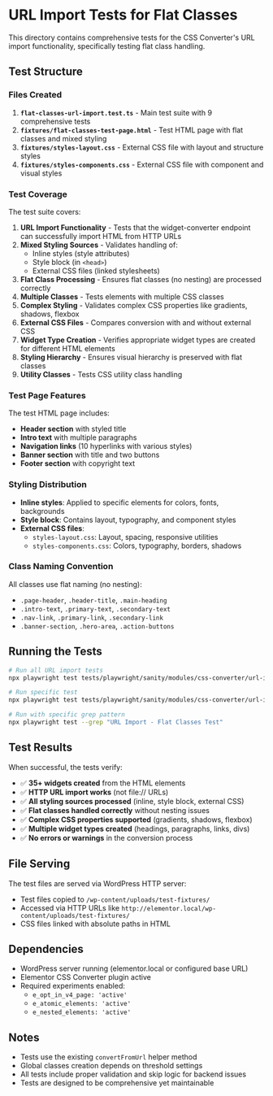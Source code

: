 # URL Import Tests for Flat Classes

This directory contains comprehensive tests for the CSS Converter's URL import functionality, specifically testing flat class handling.

## Test Structure

### Files Created

1. **`flat-classes-url-import.test.ts`** - Main test suite with 9 comprehensive tests
2. **`fixtures/flat-classes-test-page.html`** - Test HTML page with flat classes and mixed styling
3. **`fixtures/styles-layout.css`** - External CSS file with layout and structure styles
4. **`fixtures/styles-components.css`** - External CSS file with component and visual styles

### Test Coverage

The test suite covers:

1. **URL Import Functionality** - Tests that the widget-converter endpoint can successfully import HTML from HTTP URLs
2. **Mixed Styling Sources** - Validates handling of:
   - Inline styles (style attributes)
   - Style block (in `<head>`)
   - External CSS files (linked stylesheets)
3. **Flat Class Processing** - Ensures flat classes (no nesting) are processed correctly
4. **Multiple Classes** - Tests elements with multiple CSS classes
5. **Complex Styling** - Validates complex CSS properties like gradients, shadows, flexbox
6. **External CSS Files** - Compares conversion with and without external CSS
7. **Widget Type Creation** - Verifies appropriate widget types are created for different HTML elements
8. **Styling Hierarchy** - Ensures visual hierarchy is preserved with flat classes
9. **Utility Classes** - Tests CSS utility class handling

### Test Page Features

The test HTML page includes:

- **Header section** with styled title
- **Intro text** with multiple paragraphs
- **Navigation links** (10 hyperlinks with various styles)
- **Banner section** with title and two buttons
- **Footer section** with copyright text

### Styling Distribution

- **Inline styles**: Applied to specific elements for colors, fonts, backgrounds
- **Style block**: Contains layout, typography, and component styles
- **External CSS files**:
  - `styles-layout.css`: Layout, spacing, responsive utilities
  - `styles-components.css`: Colors, typography, borders, shadows

### Class Naming Convention

All classes use flat naming (no nesting):
- `.page-header`, `.header-title`, `.main-heading`
- `.intro-text`, `.primary-text`, `.secondary-text`
- `.nav-link`, `.primary-link`, `.secondary-link`
- `.banner-section`, `.hero-area`, `.action-buttons`

## Running the Tests

```bash
# Run all URL import tests
npx playwright test tests/playwright/sanity/modules/css-converter/url-imports/

# Run specific test
npx playwright test tests/playwright/sanity/modules/css-converter/url-imports/flat-classes-url-import.test.ts

# Run with specific grep pattern
npx playwright test --grep "URL Import - Flat Classes Test"
```

## Test Results

When successful, the tests verify:

- ✅ **35+ widgets created** from the HTML elements
- ✅ **HTTP URL import works** (not file:// URLs)
- ✅ **All styling sources processed** (inline, style block, external CSS)
- ✅ **Flat classes handled correctly** without nesting issues
- ✅ **Complex CSS properties supported** (gradients, shadows, flexbox)
- ✅ **Multiple widget types created** (headings, paragraphs, links, divs)
- ✅ **No errors or warnings** in the conversion process

## File Serving

The test files are served via WordPress HTTP server:
- Test files copied to `/wp-content/uploads/test-fixtures/`
- Accessed via HTTP URLs like `http://elementor.local/wp-content/uploads/test-fixtures/`
- CSS files linked with absolute paths in HTML

## Dependencies

- WordPress server running (elementor.local or configured base URL)
- Elementor CSS Converter plugin active
- Required experiments enabled:
  - `e_opt_in_v4_page: 'active'`
  - `e_atomic_elements: 'active'`
  - `e_nested_elements: 'active'`

## Notes

- Tests use the existing `convertFromUrl` helper method
- Global classes creation depends on threshold settings
- All tests include proper validation and skip logic for backend issues
- Tests are designed to be comprehensive yet maintainable

